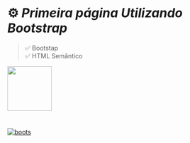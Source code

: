 # ⚙️ *Primeira página Utilizando Bootstrap*
>✅ Bootstap <br>
>✅ HTML Semântico
<div>
  <img height="100em" src="https://github-readme-stats.vercel.app/api/pin/?username=fabioVitorio&repo=pag_bootstrap"/>
  <a href="https://github.com/fabioVitorio">
</div>
  
#
  
![boots](https://user-images.githubusercontent.com/109548564/196008301-26009d08-e81d-4f1b-bfb8-a187397ffe0e.PNG)
